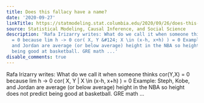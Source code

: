 ```yaml
---
title: Does this fallacy have a name?
date: '2020-09-27'
linkTitle: https://statmodeling.stat.columbia.edu/2020/09/26/does-this-fallacy-have-a-name/
source: Statistical Modeling, Causal Inference, and Social Science
description: 'Rafa Irizarry writes: What do we call it when someone thinks cor(Y,X)
  = 0 because lim h -> 0 cor( X, Y &#124; X \in (x-h, x+h) ) = 0 Example: Steph, Kobe,
  and Jordan are average (or below average) height in the NBA so height does not predict
  being good at basketball. GRE math ...'
disable_comments: true
---
```

Rafa Irizarry writes: What do we call it when someone thinks cor(Y,X) = 0 because lim h -> 0 cor( X, Y &#124; X \in (x-h, x+h) ) = 0 Example: Steph, Kobe, and Jordan are average (or below average) height in the NBA so height does not predict being good at basketball. GRE math ...
